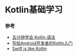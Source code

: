 # Kotlin基础学习

### 参考

* [五分钟学会 Kotlin 语法](https://www.jianshu.com/p/1ea733ea197d)
* [写给Android开发者的Kotlin入门](https://www.jianshu.com/p/bb53cba6c8f4)
* [Swift is like Kotlin](http://nilhcem.com/swift-is-like-kotlin/)
